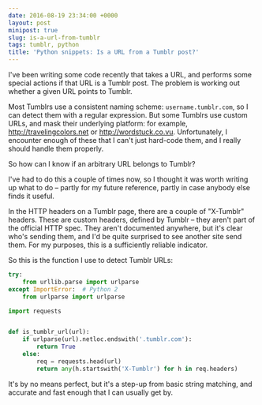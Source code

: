 ```yaml
---
date: 2016-08-19 23:34:00 +0000
layout: post
minipost: true
slug: is-a-url-from-tumblr
tags: tumblr, python
title: 'Python snippets: Is a URL from a Tumblr post?'
---
```


I've been writing some code recently that takes a URL, and performs some special actions if that URL is a Tumblr post.
The problem is working out whether a given URL points to Tumblr.

Most Tumblrs use a consistent naming scheme: `username.tumblr.com`, so I can detect them with a regular expression.
But some Tumblrs use custom URLs, and mask their underlying platform: for example, <http://travelingcolors.net> or <http://wordstuck.co.vu>.
Unfortunately, I encounter enough of these that I can't just hard-code them, and I really should handle them properly.

So how can I know if an arbitrary URL belongs to Tumblr?

I've had to do this a couple of times now, so I thought it was worth writing up what to do – partly for my future reference, partly in case anybody else finds it useful.

In the HTTP headers on a Tumblr page, there are a couple of "X-Tumblr" headers.
These are custom headers, defined by Tumblr – they aren't part of the official HTTP spec.
They aren't documented anywhere, but it's clear who's sending them, and I'd be quite surprised to see another site send them.
For my purposes, this is a sufficiently reliable indicator.

So this is the function I use to detect Tumblr URLs:

```python
try:
    from urllib.parse import urlparse
except ImportError:  # Python 2
    from urlparse import urlparse

import requests


def is_tumblr_url(url):
    if urlparse(url).netloc.endswith('.tumblr.com'):
        return True
    else:
        req = requests.head(url)
        return any(h.startswith('X-Tumblr') for h in req.headers)
```

It's by no means perfect, but it's a step-up from basic string matching, and accurate and fast enough that I can usually get by.
